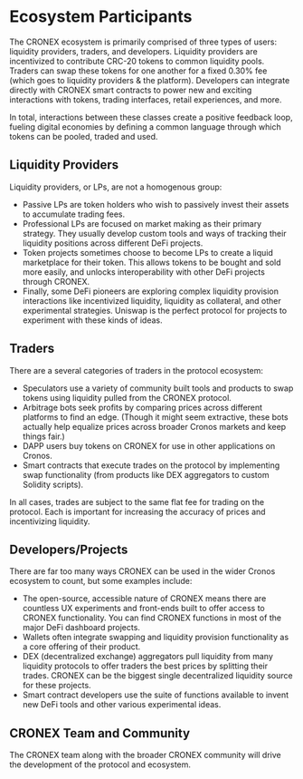 # Ecosystem Participants

The CRONEX ecosystem is primarily comprised of three types of users: liquidity providers, traders, and developers. Liquidity providers are incentivized to contribute CRC-20 tokens to common liquidity pools. Traders can swap these tokens for one another for a fixed 0.30% fee (which goes to liquidity providers & the platform). Developers can integrate directly with CRONEX smart contracts to power new and exciting interactions with tokens, trading interfaces, retail experiences, and more.

In total, interactions between these classes create a positive feedback loop, fueling digital economies by defining a common language through which tokens can be pooled, traded and used.

## Liquidity Providers

Liquidity providers, or LPs, are not a homogenous group:

* Passive LPs are token holders who wish to passively invest their assets to accumulate trading fees.
* Professional LPs are focused on market making as their primary strategy. They usually develop custom tools and ways of tracking their liquidity positions across different DeFi projects.
* Token projects sometimes choose to become LPs to create a liquid marketplace for their token. This allows tokens to be bought and sold more easily, and unlocks interoperability with other DeFi projects through CRONEX.
* Finally, some DeFi pioneers are exploring complex liquidity provision interactions like incentivized liquidity, liquidity as collateral, and other experimental strategies. Uniswap is the perfect protocol for projects to experiment with these kinds of ideas.

## Traders

There are a several categories of traders in the protocol ecosystem:

* Speculators use a variety of community built tools and products to swap tokens using liquidity pulled from the CRONEX protocol.
* Arbitrage bots seek profits by comparing prices across different platforms to find an edge. (Though it might seem extractive, these bots actually help equalize prices across broader Cronos markets and keep things fair.)
* DAPP users buy tokens on CRONEX for use in other applications on Cronos.
* Smart contracts that execute trades on the protocol by implementing swap functionality (from products like DEX aggregators to custom Solidity scripts).

In all cases, trades are subject to the same flat fee for trading on the protocol. Each is important for increasing the accuracy of prices and incentivizing liquidity.

## Developers/Projects

There are far too many ways CRONEX can be used in the wider Cronos ecosystem to count, but some examples include:

* The open-source, accessible nature of CRONEX means there are countless UX experiments and front-ends built to offer access to CRONEX functionality. You can find CRONEX functions in most of the major DeFi dashboard projects.&#x20;
* Wallets often integrate swapping and liquidity provision functionality as a core offering of their product.
* DEX (decentralized exchange) aggregators pull liquidity from many liquidity protocols to offer traders the best prices by splitting their trades. CRONEX can be the biggest single decentralized liquidity source for these projects.
* Smart contract developers use the suite of functions available to invent new DeFi tools and other various experimental ideas.&#x20;

## CRONEX Team and Community

The CRONEX team along with the broader CRONEX community will drive the development of the protocol and ecosystem.
